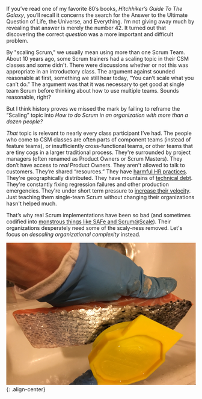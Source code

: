 If you’ve read one of my favorite 80’s books, _Hitchhiker’s Guide To The Galaxy_, you’ll recall it concerns the search for the Answer to the Ultimate Question of Life, the Universe, and Everything.  I’m not giving away much by revealing that answer is merely the number 42.  It turned out that discovering the correct *question* was a more important and difficult problem.

By "scaling Scrum," we usually mean using more than one Scrum Team. About 10 years ago, some Scrum trainers had a scaling topic in their CSM classes and some didn't. There were discussions whether or not this was appropriate in an introductory class.  The argument against sounded reasonable at first, something we still hear today, “You can’t scale what you can’t do.” The argument was that it was necessary to get good at single team Scrum before thinking about how to use multiple teams.  Sounds reasonable, right?

But I think history proves we missed the mark by failing to reframe the “Scaling” topic into *How to do Scrum in an organization with more than a dozen people?*

*That* topic is relevant to nearly every class participant I’ve had. The people who come to CSM classes are often parts of component teams (instead of feature teams), or insufficiently cross-functional teams, or other teams that are tiny cogs in a larger traditional process.  They're surrounded by project managers (often renamed as Product Owners or Scrum Masters).  They don’t have access to *real* Product Owners. They aren't allowed to talk to customers. They’re shared “resources.” They have [harmful HR practices](http://scrumreferencecard.com/WhatHRDoesntKnowAboutScrum_BetterSoftwareMagazine.pdf). They're geographically distributed. They have mountains of [technical debt](/technical-debt-is-the-high-cost-of-future-change). They're constantly fixing regression failures and other production emergencies. They're under short term pressure to [increase their velocity](/why-i-barely-mention-velocity-anymore). Just teaching them single-team Scrum without changing their organizations hasn't helped much.

That’s why real Scrum implementations have been so bad (and sometimes codified into [monstrous things like SAFe and Scrum@Scale](/scaling-antipatterns-poster)).  Their organizations desperately need some of the scaly-ness removed. Let's focus on *descaling organizational complexity* instead. 

![literal descaling](/assets/images/literal-descaling.png){: .align-center}
